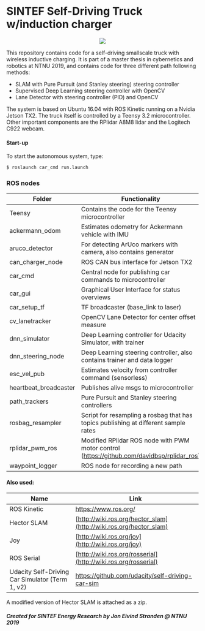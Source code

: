 
# SINTEF Self-Driving Truck w/induction charger
<p align="center">
  <img src="https://github.com/joneivind/Self-Driving-Truck/blob/master/truck.png">
</p>

This repository contains code for a self-driving smallscale truck with wireless inductive charging.
It is part of a master thesis in cybernetics and robotics at NTNU 2019, and contains code for three different path following methods:
- SLAM with Pure Pursuit (and Stanley steering) steering controller
- Supervised Deep Learning steering controller with OpenCV
- Lane Detector with steering controller (PID) and OpenCV

The system is based on Ubuntu 16.04 with ROS Kinetic running on a Nvidia Jetson TX2. The truck itself is controlled by a Teensy 3.2 microcontroller. Other important components are the RPlidar A8M8 lidar and the Logitech C922 webcam.

#### Start-up
To start the autonomous system, type:
```sh
$ roslaunch car_cmd run.launch  
```

### ROS nodes 
| Folder | Functionality |
| ------ | ------ |
|Teensy|Contains the code for the Teensy microcontroller|
|ackermann_odom | Estimates odometry for Ackermann vehicle with IMU |
|aruco_detector|For detecting ArUco markers with camera, also contains generator|
|can_charger_node|ROS CAN bus interface for Jetson TX2|
|car_cmd|Central node for publishing car commands to microcontroller|
|car_gui|Graphical User Interface for status overviews|
|car_setup_tf|TF broadcaster (base_link to laser)|
|cv_lanetracker|OpenCV Lane Detector for center offset measure|
|dnn_simulator|Deep Learning controller for Udacity Simulator, with trainer|
|dnn_steering_node|Deep Learning steering controller, also contains trainer and data logger|
|esc_vel_pub|Estimates velocity from controller command (sensorless)|
|heartbeat_broadcaster|Publishes alive msgs to microcontroller|
|path_trackers|Pure Pursuit and Stanley steering controllers|
|rosbag_resampler|Script for resampling a rosbag that has topics publishing at different sample rates|
|rplidar_pwm_ros|Modified RPlidar ROS node with PWM motor control (https://github.com/davidbsp/rplidar_ros)
|waypoint_logger|ROS node for recording a new path

#### Also used:
| Name | Link |
| ------ | ------ |
|ROS Kinetic|https://www.ros.org/|
|Hector SLAM| [http://wiki.ros.org/hector_slam](http://wiki.ros.org/hector_slam) |
|Joy|[http://wiki.ros.org/joy](http://wiki.ros.org/joy)|
|ROS Serial|[http://wiki.ros.org/rosserial](http://wiki.ros.org/rosserial)|
|Udacity Self-Driving Car Simulator (Term 1, v2)|https://github.com/udacity/self-driving-car-sim|

A modified version of Hector SLAM is attached as a zip.


##### Created for SINTEF Energy Research by Jon Eivind Stranden @ NTNU 2019
